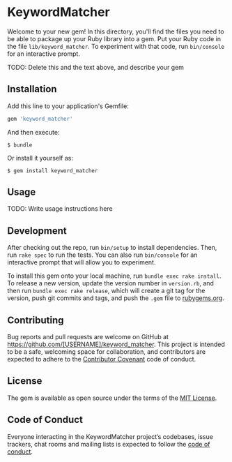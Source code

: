 # KeywordMatcher

Welcome to your new gem! In this directory, you'll find the files you need to be able to package up your Ruby library into a gem. Put your Ruby code in the file `lib/keyword_matcher`. To experiment with that code, run `bin/console` for an interactive prompt.

TODO: Delete this and the text above, and describe your gem

## Installation

Add this line to your application's Gemfile:

```ruby
gem 'keyword_matcher'
```

And then execute:

    $ bundle

Or install it yourself as:

    $ gem install keyword_matcher

## Usage

TODO: Write usage instructions here

## Development

After checking out the repo, run `bin/setup` to install dependencies. Then, run `rake spec` to run the tests. You can also run `bin/console` for an interactive prompt that will allow you to experiment.

To install this gem onto your local machine, run `bundle exec rake install`. To release a new version, update the version number in `version.rb`, and then run `bundle exec rake release`, which will create a git tag for the version, push git commits and tags, and push the `.gem` file to [rubygems.org](https://rubygems.org).

## Contributing

Bug reports and pull requests are welcome on GitHub at https://github.com/[USERNAME]/keyword_matcher. This project is intended to be a safe, welcoming space for collaboration, and contributors are expected to adhere to the [Contributor Covenant](http://contributor-covenant.org) code of conduct.

## License

The gem is available as open source under the terms of the [MIT License](https://opensource.org/licenses/MIT).

## Code of Conduct

Everyone interacting in the KeywordMatcher project’s codebases, issue trackers, chat rooms and mailing lists is expected to follow the [code of conduct](https://github.com/[USERNAME]/keyword_matcher/blob/master/CODE_OF_CONDUCT.md).
